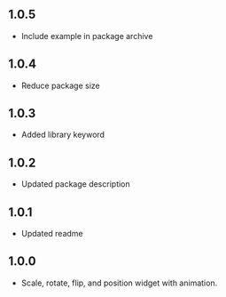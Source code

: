 ## 1.0.5

* Include example in package archive

## 1.0.4

* Reduce package size

## 1.0.3

* Added library keyword

## 1.0.2

* Updated package description

## 1.0.1

* Updated readme

## 1.0.0

* Scale, rotate, flip, and position widget with animation.
